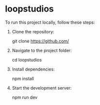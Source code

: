 # loopstudios

To run this project locally, follow these steps:

1. Clone the repository:

   
   git clone https://github.com/

2. Navigate to the project folder:
  
   cd loopstudios
   
3. Install dependencies:
  
   npm install
   
4. Start the development server:
   
   npm run dev
